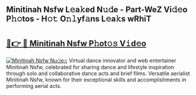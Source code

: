## Minitinah Nsfw L𝚎a𝚔ed N𝚞𝚍e - Part-WeZ Vi𝚍𝚎o P𝚑𝚘tos - H𝚘𝚝 O𝚗𝚕yf𝚊ns L𝚎a𝚔s wRhiT

# <h2><a href="http://kfbaqh.oniu.top/?m=Minitinah+Nsfw">🔗👉 🔴 Minitinah Nsfw P𝚑ot𝚘𝚜 V𝚒d𝚎o</a></h2>

[![Minitinah Nsfw Nu𝚍e𝚜](https://i.imgur.com/0qMVB7G.gif)](http://kfbaqh.oniu.top/?m=Minitinah+Nsfw)
Virtual dance innovator and web entertainer Minitinah Nsfw, celebrated for sharing dance and lifestyle inspiration through solo and collaborative dance acts and brief films. Versatile aerialist Minitinah Nsfw, known for their exceptional skills and accomplishments in performing aerial acts.  
